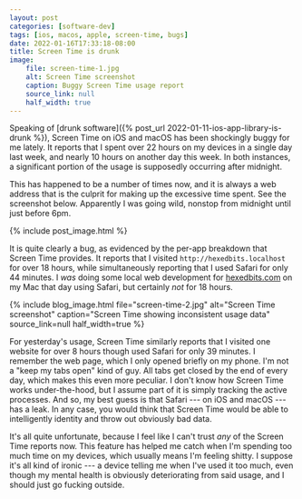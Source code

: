 ```yaml
---
layout: post
categories: [software-dev]
tags: [ios, macos, apple, screen-time, bugs]
date: 2022-01-16T17:33:18-08:00
title: Screen Time is drunk
image:
    file: screen-time-1.jpg
    alt: Screen Time screenshot
    caption: Buggy Screen Time usage report
    source_link: null
    half_width: true
---
```


Speaking of [drunk software]({% post_url 2022-01-11-ios-app-library-is-drunk %}), Screen Time on iOS and macOS has been shockingly buggy for me lately. It reports that I spent over 22 hours on my devices in a single day last week, and nearly 10 hours on another day this week. In both instances, a significant portion of the usage is supposedly occurring after midnight.

<!--excerpt-->

This has happened to be a number of times now, and it is always a web address that is the culprit for making up the excessive time spent. See the screenshot below. Apparently I was going wild, nonstop from midnight until just before 6pm.

{% include post_image.html %}

It is quite clearly a bug, as evidenced by the per-app breakdown that Screen Time provides. It reports that I visited `http://hexedbits.localhost` for over 18 hours, while simultaneously reporting that I used Safari for only 44 minutes. I _was_ doing some local web development for [hexedbits.com](https://hexedbits.com) on my Mac that day using Safari, but certainly _not_ for 18 hours.

{% include blog_image.html
    file="screen-time-2.jpg"
    alt="Screen Time screenshot"
    caption="Screen Time showing inconsistent usage data"
    source_link=null
    half_width=true
%}

For yesterday's usage, Screen Time similarly reports that I visited one website for over 8 hours though used Safari for only 39 minutes. I remember the web page, which I only opened briefly on my phone. I'm not a "keep my tabs open" kind of guy. All tabs get closed by the end of every day, which makes this even more peculiar. I don't know how Screen Time works under-the-hood, but I assume part of it is simply tracking the active processes. And so, my best guess is that Safari --- on iOS and macOS --- has a leak. In any case, you would think that Screen Time would be able to intelligently identity and throw out obviously bad data.

It's all quite unfortunate, because I feel like I can't trust _any_ of the Screen Time reports now. This feature has helped me catch when I'm spending too much time on my devices, which usually means I'm feeling shitty. I suppose it's all kind of ironic --- a device telling me when I've used it too much, even though my mental health is obviously deteriorating from said usage, and I should just go fucking outside.
